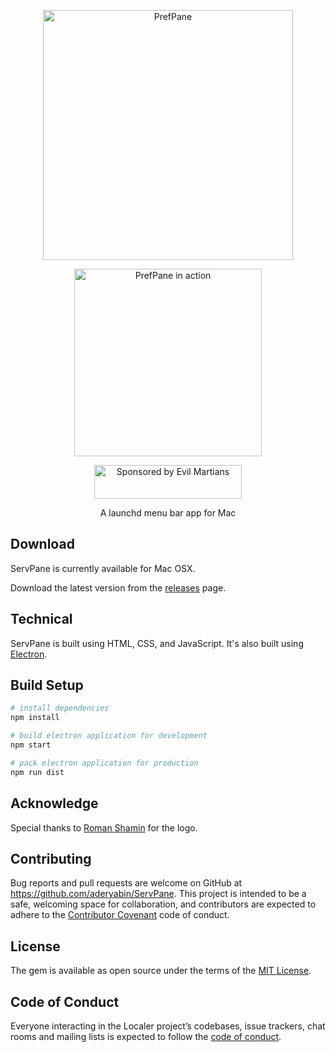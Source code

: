<p align="center">
  <img alt="PrefPane" src="https://gist.githubusercontent.com/aderyabin/74f49078ba522a9e923614050dd6895b/raw/logo-full.png" width="400px">
</p>

<p align="center">
  <img alt="PrefPane in action" src="https://gist.githubusercontent.com/aderyabin/74f49078ba522a9e923614050dd6895b/raw/ServPane-screen.png" width="300px">
</p>

<p align="center">
  <a href="https://evilmartians.com/?utm_source=servpane">
    <img src="https://evilmartians.com/badges/sponsored-by-evil-martians.svg"
         alt="Sponsored by Evil Martians" width="236" height="54">
  </a>
</p>

<p align="center">A launchd menu bar app for Mac</p>

## Download
ServPane is currently available for Mac OSX.

Download the latest version from the [releases](https://github.com/aderyabin/ServPane/releases) page.

## Technical
ServPane is built using HTML, CSS, and JavaScript. It's also built using [Electron](https://github.com/electron/electron).

## Build Setup

``` bash
# install dependencies
npm install

# build electron application for development
npm start

# pack electron application for production
npm run dist

```


## Acknowledge
Special thanks to [Roman Shamin](https://www.facebook.com/romanshamin) for the logo.

## Contributing

Bug reports and pull requests are welcome on GitHub at https://github.com/aderyabin/ServPane. This project is intended to be a safe, welcoming space for collaboration, and contributors are expected to adhere to the [Contributor Covenant](http://contributor-covenant.org) code of conduct.

## License

The gem is available as open source under the terms of the [MIT License](https://opensource.org/licenses/MIT).

## Code of Conduct

Everyone interacting in the Localer project’s codebases, issue trackers, chat rooms and mailing lists is expected to follow the [code of conduct](https://github.com/aderyabin/ServPane/blob/master/CODE_OF_CONDUCT.md).